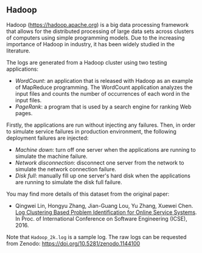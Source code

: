 ## Hadoop
Hadoop (https://hadoop.apache.org) is a big data processing framework that allows for the distributed processing of large data sets across clusters of computers using simple programming models. Due to the increasing importance of Hadoop in industry, it has been widely studied in the literature. 

The logs are generated from a Hadoop cluster using two testing applications:
+ *WordCount*: an application that is released with Hadoop as an example of MapReduce programming. The WordCount application analyzes the input files and counts the number of
occurrences of each word in the input files.
+ *PageRank*: a program that is used by a search engine for ranking Web pages. 

Firstly, the applications are run without injecting any failures. Then, in order to simulate service failures in production environment, the following deployment failures are injected:
+ *Machine down*: turn off one server when the applications are running to simulate the machine failure.
+ *Network disconnection*: disconnect one server from the network to simulate the network connection failure.
+ *Disk full*: manually fill up one server's hard disk when the applications are running to simulate the disk full failure.

You may find more details of this dataset from the original paper:
+ Qingwei Lin, Hongyu Zhang, Jian-Guang Lou, Yu Zhang, Xuewei Chen. [Log Clustering Based Problem Identification for Online Service Systems](http://ieeexplore.ieee.org/document/7883294/). In Proc. of International Conference on Software Engineering (ICSE), 2016. 

Note that `Hadoop_2k.log` is a sample log. The raw logs can be requested from Zenodo: https://doi.org/10.5281/zenodo.1144100




